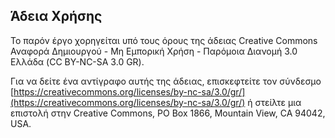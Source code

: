 ## Άδεια Χρήσης

Το παρόν έργο χορηγείται υπό τους όρους της άδειας Creative Commons Αναφορά Δημιουργού - Μη Εμπορική Χρήση - Παρόμοια Διανομή 3.0 Ελλάδα (CC BY-NC-SA 3.0 GR). 

Για να δείτε ένα αντίγραφο αυτής της άδειας, επισκεφτείτε τον σύνδεσμο [https://creativecommons.org/licenses/by-nc-sa/3.0/gr/](https://creativecommons.org/licenses/by-nc-sa/3.0/gr/) ή στείλτε μια επιστολή στην Creative Commons, PO Box 1866, Mountain View, CA 94042, USA.
